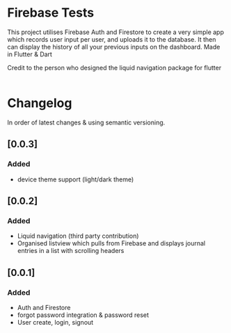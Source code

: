 # Firebase Tests
This project utilises Firebase Auth and Firestore to create a very simple app which records user input per user, and uploads it to the database. It then can display the history of all your previous inputs on the dashboard. Made in Flutter &amp; Dart

Credit to the person who designed the liquid navigation package for flutter
<br><br>
# Changelog
In order of latest changes & using semantic versioning.

## [0.0.3]
### Added
- device theme support (light/dark theme)

## [0.0.2]
### Added
- Liquid navigation (third party contribution)
- Organised listview which pulls from Firebase and displays journal entries in a list with scrolling headers

## [0.0.1]
### Added
- Auth and Firestore
- forgot password integration & password reset
- User create, login, signout
